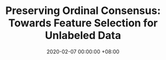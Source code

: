 ---
layout: post
title:  "Preserving Ordinal Consensus: Towards Feature Selection for Unlabeled Data"
date: 2020-02-07 00:00:00 +08:00
categories: research
authors: "Jun Guo, <strong>Heng Chang</strong>, Wenwu Zhu"
venue: "In proceedings of 34th AAAI Conference on Artificial Intelligence (<strong>AAAI</strong>)"
paper: https://ojs.aaai.org/index.php/AAAI/article/download/5336/5192
code: https://github.com/eeGuoJun/AAAI2020
---